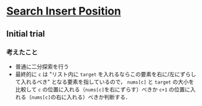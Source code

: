 # [Search Insert Position](https://leetcode.com/problems/search-insert-position)

## Initial trial

### 考えたこと

- 普通に二分探索を行う
- 最終的に `c` は "リスト内に `target` を入れるならこの要素を右に/左にずらして入れるべき" となる要素を指しているので， `nums[c]` と `target` の大小を比較して `c` の位置に入れる（`nums[c]`を右にずらす）べきか `c+1` の位置に入れる（`nums[c]`の右に入れる）べきか判断する．